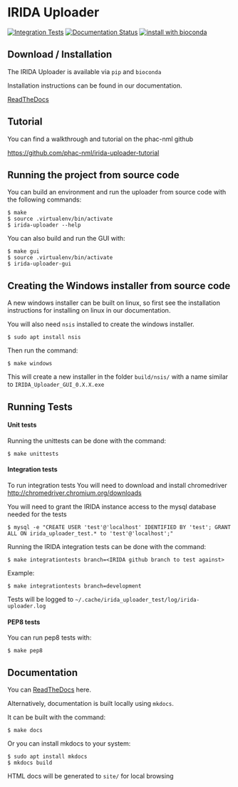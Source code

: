 IRIDA Uploader
==============

[![Integration Tests](https://github.com/phac-nml/irida-uploader/workflows/Integration%20Tests/badge.svg?branch=development&event=schedule)](https://github.com/phac-nml/irida-uploader/actions?query=branch%3Adevelopment)
[![Documentation Status](https://readthedocs.org/projects/irida-uploader/badge/?version=stable)](https://irida-uploader.readthedocs.io/en/stable/?badge=stable)
[![install with bioconda](https://img.shields.io/badge/install%20with-bioconda-brightgreen.svg?style=flat)](http://bioconda.github.io/recipes/irida-uploader/README.html)

Download / Installation
--------------------

The IRIDA Uploader is available via `pip` and `bioconda`

Installation instructions can be found in our documentation.

[ReadTheDocs](https://irida-uploader.readthedocs.io/en/stable/)

Tutorial
--------

You can find a walkthrough and tutorial on the phac-nml github

https://github.com/phac-nml/irida-uploader-tutorial

Running the project from source code
--------------------------
You can build an environment and run the uploader from source code with the following commands:

    $ make
    $ source .virtualenv/bin/activate
    $ irida-uploader --help

You can also build and run the GUI with:

    $ make gui
    $ source .virtualenv/bin/activate
    $ irida-uploader-gui

Creating the Windows installer from source code
------------------------------

A new windows installer can be built on linux, so first see the installation instructions for installing on linux in our documentation.

You will also need `nsis` installed to create the windows installer.

    $ sudo apt install nsis

Then run the command:

    $ make windows
    
This will create a new installer in the folder `build/nsis/` with a name similar to `IRIDA_Uploader_GUI_0.X.X.exe`

Running Tests
-------------

#### Unit tests

Running the unittests can be done with the command:

    $ make unittests

#### Integration tests

To run integration tests You will need to download and install chromedriver http://chromedriver.chromium.org/downloads

You will need to grant the IRIDA instance access to the mysql database needed for the tests

    $ mysql -e "CREATE USER 'test'@'localhost' IDENTIFIED BY 'test'; GRANT ALL ON irida_uploader_test.* to 'test'@'localhost';"

Running the IRIDA integration tests can be done with the command:

    $ make integrationtests branch=<IRIDA github branch to test against>

Example:

    $ make integrationtests branch=development

Tests will be logged to `~/.cache/irida_uploader_test/log/irida-uploader.log`

#### PEP8 tests

You can run pep8 tests with:

    $ make pep8

Documentation
------------------------------
You can [ReadTheDocs](https://irida-uploader.readthedocs.io/en/stable/) here.

Alternatively, documentation is built locally using `mkdocs`. 

It can be built with the command:

    $ make docs

Or you can install mkdocs to your system:

    $ sudo apt install mkdocs
    $ mkdocs build

HTML docs will be generated to `site/` for local browsing
